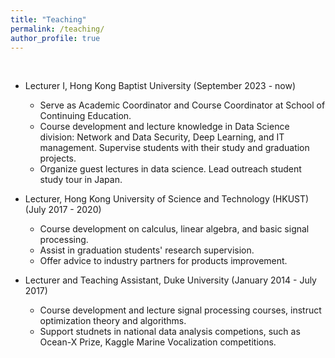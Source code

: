 ```yaml
---
title: "Teaching"
permalink: /teaching/
author_profile: true
---
```


<br>

*  Lecturer I,  Hong Kong Baptist University (September 2023 - now)  <br>
    - Serve as Academic Coordinator and Course Coordinator at School of Continuing Education.
    - Course development and lecture knowledge in Data Science division: Network and Data Security, Deep Learning, and IT management. Supervise students with their study and graduation projects. 
    - Organize guest lectures in data science. Lead outreach student study tour in Japan.


*  Lecturer, Hong Kong University of Science and Technology (HKUST) (July 2017 - 2020)  <br> 
   - Course development on calculus, linear algebra, and basic signal processing.
   - Assist in graduation students' research supervision.
   - Offer advice to industry partners for products improvement.


*  Lecturer and Teaching Assistant, Duke University (January 2014 - July 2017)  <br> 
   - Course development and lecture signal processing courses, instruct optimization theory and algorithms.
   - Support studnets in national data analysis competions, such as Ocean-X Prize, Kaggle Marine Vocalization competitions. 


